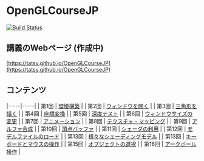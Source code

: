 OpenGLCourseJP
===

[![Build Status](https://travis-ci.org/tatsy/OpenGLCourseJP.svg?branch=master)](https://travis-ci.org/tatsy/OpenGLCourseJP)


## 講義のWebページ (作成中)

[https://tatsy.github.io/OpenGLCourseJP](https://tatsy.github.io/OpenGLCourseJP)

## コンテンツ

|-----|-----|
| 第1回 | [環境構築](https://tatsy.github.io/OpenGLCourseJP/sections/setup/index.html) |
| 第2回 | [ウィンドウを開く](src/open_window) | 
| 第3回 | [三角形を描く](src/hello_triangle) | 
| 第4回 | [座標変換](src/coordinate_transformation) |
| 第5回 | [深度テスト](src/depth_testing) |
| 第6回 | [ウィンドウサイズの変更](src/window_resizing) |
| 第7回 | [アニメーション](src/animation) |
| 第8回 | [テクスチャ・マッピング](src/texture_mapping) |
| 第9回 | [アルファ合成](src/alpha_blending) |
| 第10回 | [頂点バッファ](src/vertex_buffer) |
| 第11回 | [シェーダの利用](src/hello_shader) |
| 第12回 | [モデルファイルのロード](src/model_loading) |
| 第13回 | [様々なシェーディングモデル](src/shading_models) |
| 第13回 | [キーボードとマウスの操作](src/keyboard_and_mouse) |
| 第15回 | [オブジェクトの選択](src/object_selection) |
| 第16回 | [アークボール操作](arcball_control) |


